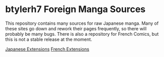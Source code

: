 # btylerh7 Foreign Manga Sources
 This repository contains many sources for raw Japanese manga. Many of these sites go down and rework their pages frequently, so there will probably be many bugs. There is also a repository for French Comics, but this is not a stable release at the moment.
 
 [Japanese Extensions](https://btylerh7.github.io/btylerh7-foreign-extensions/japanese-extensions/)
 [French Extensions](https://btylerh7.github.io/btylerh7-foreign-extensions/french-extensions/)
